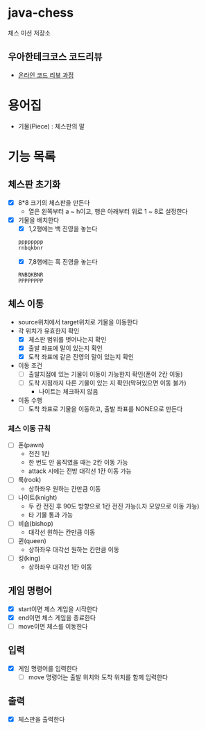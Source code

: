 # java-chess

체스 미션 저장소

## 우아한테크코스 코드리뷰

- [온라인 코드 리뷰 과정](https://github.com/woowacourse/woowacourse-docs/blob/master/maincourse/README.md)

# 용어집

- 기물(Piece) : 체스판의 말

# 기능 목록

## 체스판 초기화

- [x] 8*8 크기의 체스판을 만든다
    - 열은 왼쪽부터 a ~ h이고, 행은 아래부터 위로 1 ~ 8로 설정한다
- [x] 기물을 배치한다
    - [x] 1,2행에는 백 진영을 놓는다
  ```
  pppppppp
  rnbqkbnr
  ```
    - [x] 7,8행에는 흑 진영을 놓는다
  ```
  RNBQKBNR
  PPPPPPPP
  ```

## 체스 이동
- source위치에서 target위치로 기물을 이동한다
- 각 위치가 유효한지 확인
  - [x] 체스판 범위를 벗어나는지 확인
  - [x] 출발 좌표에 말이 있는지 확인
  - [x] 도착 좌표에 같은 진영의 말이 있는지 확인

- 이동 조건
    - [ ] 출발지점에 있는 기물이 이동이 가능한지 확인(폰이 2칸 이동)
    - [ ] 도착 지점까지 다른 기물이 있는 지 확인(막혀있으면 이동 불가)
        - 나이트는 체크하지 않음

- 이동 수행
    - [ ] 도착 좌표로 기물을 이동하고, 출발 좌표를 NONE으로 만든다

### 체스 이동 규칙

- [ ] 폰(pawn)
    - 전진 1칸
    - 한 번도 안 움직였을 때는 2칸 이동 가능
    - attack 시에는 전방 대각선 1칸 이동 가능
- [ ] 룩(rook)
    - 상하좌우 원하는 칸만큼 이동
- [ ] 나이트(knight)
    - 두 칸 전진 후 90도 방향으로 1칸 전진 가능(L자 모양으로 이동 가능)
    - 타 기물 통과 가능
- [ ] 비숍(bishop)
    - 대각선 원하는 칸만큼 이동
- [ ] 퀸(queen)
    - 상하좌우 대각선 원하는 칸만큼 이동
- [ ] 킹(king)
    - 상하좌우 대각선 1칸 이동

## 게임 명령어

- [x] start이면 체스 게임을 시작한다
- [x] end이면 체스 게임을 종료한다
- [ ] move이면 체스를 이동한다

## 입력

- [x] 게임 명령어를 입력한다
    - [ ] move 명령어는 출발 위치와 도착 위치를 함께 입력한다

## 출력

- [x] 체스판을 출력한다